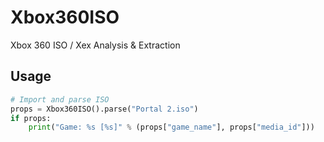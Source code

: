 Xbox360ISO
==========

Xbox 360 ISO / Xex Analysis &amp; Extraction

Usage
------------

```python
# Import and parse ISO
props = Xbox360ISO().parse("Portal 2.iso")
if props:
	print("Game: %s [%s]" % (props["game_name"], props["media_id"]))
	
